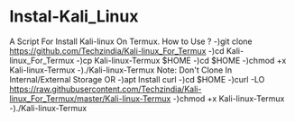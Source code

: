 # Instal-Kali_Linux
A Script For Install Kali-linux On Termux.  How to Use ?  -)git clone https://github.com/Techzindia/Kali-linux_For_Termux -)cd Kali-linux_For_Termux -)cp Kali-linux-Termux $HOME -)cd $HOME -)chmod +x Kali-linux-Termux -)./Kali-linux-Termux Note: Don't Clone In Internal/External Storage OR  -)apt Install curl -)cd $HOME -)curl -LO https://raw.githubusercontent.com/Techzindia/Kali-linux_For_Termux/master/Kali-linux-Termux -)chmod +x Kali-linux-Termux -)./Kali-linux-Termux 
